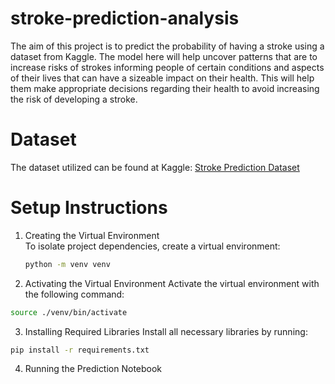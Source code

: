# stroke-prediction-analysis
The aim of this project is to predict the probability of having a stroke using a dataset from Kaggle. The model here will help uncover patterns that are to increase risks of strokes informing people of certain conditions and aspects of their lives that can have a sizeable impact on their health. This will help them make appropriate decisions regarding their health to avoid increasing the risk of developing a stroke.

# Dataset
The dataset utilized can be found at Kaggle: [Stroke Prediction Dataset](https://www.kaggle.com/datasets/fedesoriano/stroke-prediction-dataset/data)

# Setup Instructions

1. Creating the Virtual Environment  
   To isolate project dependencies, create a virtual environment:  
   ```bash
   python -m venv venv

2. Activating the Virtual Environment
   Activate the virtual environment with the following command:
```bash
source ./venv/bin/activate
```

3. Installing Required Libraries
   Install all necessary libraries by running:
```bash
pip install -r requirements.txt
```

4. Running the Prediction Notebook
